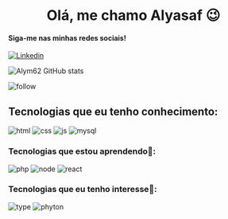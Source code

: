 <h1 align="center">Olá, me chamo Alyasaf 😉</h1>

#### Siga-me nas minhas redes sociais!
[![Linkedin](https://img.shields.io/badge/LinkedIn-0077B5?style=for-the-badge&logo=linkedin&logoColor=white)](https://www.linkedin.com/in/alyasaf-meireles-40b51b247)

![Alym62 GitHub stats](https://github-readme-stats.vercel.app/api?username=Alym62&show_icons=true&theme=cobalt)

![follow](https://img.shields.io/github/followers/Alym62.svg?style=social&label=Follow&maxAge=2592000)

## Tecnologias que eu tenho conhecimento:
![html](https://img.shields.io/badge/HTML5-E34F26?style=for-the-badge&logo=html5&logoColor=white)
![css](https://img.shields.io/badge/CSS3-1572B6?style=for-the-badge&logo=css3&logoColor=white)
![js](https://img.shields.io/badge/JavaScript-F7DF1E?style=for-the-badge&logo=javascript&logoColor=black)
![mysql](https://img.shields.io/badge/MySQL-005C84?style=for-the-badge&logo=mysql&logoColor=white)

### Tecnologias que estou aprendendo📖:

![php](https://img.shields.io/badge/PHP-777BB4?style=for-the-badge&logo=php&logoColor=white)
![node](https://img.shields.io/badge/Node.js-43853D?style=for-the-badge&logo=node.js&logoColor=white)
![react](	https://img.shields.io/badge/React-20232A?style=for-the-badge&logo=react&logoColor=61DAFB)

### Tecnologias que eu tenho interesse🚀:

![type](https://img.shields.io/badge/TypeScript-007ACC?style=for-the-badge&logo=typescript&logoColor=white)
![phyton](https://img.shields.io/badge/Python-14354C?style=for-the-badge&logo=python&logoColor=white)
